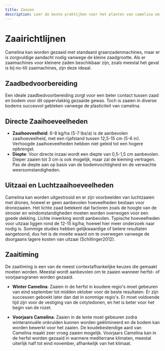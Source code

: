 ```yaml
---
title: Zaaien
description: Leer de beste praktijken voor het planten van camelina om optimale groei en opbrengst te garanderen.
---
```

# Zaairichtlijnen

Camelina kan worden gezaaid met standaard graanzadenmachines, maar er is zorgvuldige aandacht nodig vanwege de kleine zaadgrootte. Als er zaaimachines voor kleinere zaden beschikbaar zijn, zoals meestal het geval is bij no-till zaaimachines, zijn deze ideaal.

## Zaadbedvoorbereiding

Een ideale zaadbedvoorbereiding zorgt voor een beter contact tussen zaad en bodem voor dit oppervlakkig gezaaide gewas. Toch is zaaien in diverse bodems succesvol gebleken vanwege de plasticiteit van camelina.

## Directe Zaaihoeveelheden

- **Zaaihoeveelheid**: 6-8 kg/ha (5-7 lbs/a) is de aanbevolen zaaihoeveelheid, met een rijafstand tussen 12,5-15 cm (5-6 in). Verhoogde zaaihoeveelheden hebben niet geleid tot een hogere opbrengst.
- **Diepte**: Voor directe inzaai wordt een diepte van 0,5-1,5 cm aanbevolen. Dieper zaaien tot 3 cm is ook mogelijk, maar zal de kieming vertragen. Pas de diepte aan op basis van de bodemvochtigheid en de verwachte weersomstandigheden.

## Uitzaai en Luchtzaaihoeveelheden

Camelina kan worden uitgestrooid en er zijn voorbeelden van luchtzaaien met drones, hoewel er geen aanbevolen hoeveelheden bestaan voor dronezaaien. Het lichte zaad betekent dat factoren zoals de hoogte van de strooier en windomstandigheden moeten worden overwogen voor een goede dekking. Lichte inwerking wordt aanbevolen. Typische hoeveelheden voor uitzaai liggen rond de 12-15 kg/ha, hoewel hier meer onderzoek naar nodig is. Sommige studies hebben gelijkwaardige of betere resultaten aangetoond, dus het is de moeite waard om te overwegen vanwege de doorgaans lagere kosten van uitzaai (Schillinger2012).

## Zaaitiming

De zaaitiming is een van de meest contextafhankelijke keuzes die gemaakt moeten worden. Meestal wordt aanbevolen om te zaaien wanneer herfst- of voorjaarsgranen worden gezaaid.

- **Winter Camelina**: Zaaien in de herfst in koudere regio's moet gebeuren van eind september tot midden oktober voor de beste resultaten. Er zijn successen geboekt later dan dat in sommige regio's. Er moet voldoende tijd zijn voor de vestiging van de cotyledonen, en het is beter voor het begin van de rozet.

- **Voorjaars Camelina**: Zaaien in de lente moet gebeuren zodra winterannuële onkruiden kunnen worden geëlimineerd en de bodem kan worden bewerkt voor het zaaien. De koudebestendige aard van Camelina maakt zeer vroeg zaaien mogelijk. Voorjaars Camelina kan in de herfst worden gezaaid in warmere mediterrane klimaten, meestal uiterlijk half tot eind november, afhankelijk van het klimaat.